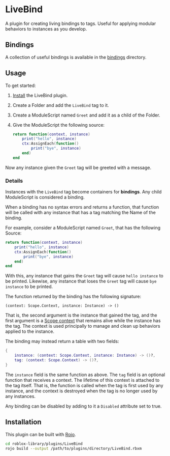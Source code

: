 # LiveBind
A plugin for creating living bindings to tags. Useful for applying modular
behaviors to instances as you develop.

## Bindings
A collection of useful bindings is available in the [bindings](bindings)
directory.

## Usage

To get started:

1. [Install](#installation) the LiveBind plugin.
2. Create a Folder and add the `LiveBind` tag to it.
3. Create a ModuleScript named `Greet` and add it as a child of the Folder.
4. Give the ModuleScript the following source:

	```lua
	return function(context, instance)
		print("hello", instance)
		ctx:AssignEach(function()
			print("bye", instance)
		end)
	end
	```

Now any instance given the `Greet` tag will be greeted with a message.

### Details

Instances with the `LiveBind` tag become containers for **bindings**. Any child
ModuleScript is considered a binding.

When a binding has no syntax errors and returns a function, that function will
be called with any instance that has a tag matching the Name of the binding.

For example, consider a ModuleScript named `Greet`, that has the following
Source:

```lua
return function(context, instance)
	print("hello", instance)
	ctx:AssignEach(function()
		print("bye", instance)
	end)
end
```

With this, any instance that gains the `Greet` tag will cause `hello instance`
to be printed. Likewise, any instance that loses the `Greet` tag will cause `bye
instance` to be printed.

The function returned by the binding has the following signature:

```
(context: Scope.Context, instance: Instance) -> ()
```

That is, the second argument is the instance that gained the tag, and the first
argument is a [Scope context][context] that remains alive while the instance has
the tag. The context is used principally to manage and clean up behaviors
applied to the instance.

The binding may instead return a table with two fields:

```lua
{
	instance: (context: Scope.Context, instance: Instance) -> ()?,
	tag: (context: Scope.Context) -> ()?,
}
```

The `instance` field is the same function as above. The `tag` field is an
optional function that receives a context. The lifetime of this context is
attached to the tag itself. That is, the function is called when the tag is
first used by any instance, and the context is destroyed when the tag is no
longer used by any instances.

Any binding can be disabled by adding to it a `Disabled` attribute set to true.

## Installation
This plugin can be built with [Rojo][rojo].

```bash
cd roblox-library/plugins/LiveBind
rojo build --output /path/to/plugins/directory/LiveBind.rbxm
```

[context]: ../../modules/Scope/README.md#scopecontext
[rojo]: https://rojo.space/
